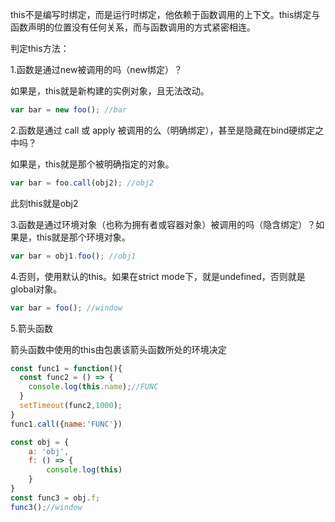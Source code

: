 this不是编写时绑定，而是运行时绑定，他依赖于函数调用的上下文。this绑定与函数声明的位置没有任何关系，而与函数调用的方式紧密相连。

判定this方法：

1.函数是通过new被调用的吗（new绑定）？

如果是，this就是新构建的实例对象，且无法改动。

```js
var bar = new foo(); //bar
```
    
2.函数是通过 call 或 apply 被调用的么（明确绑定），甚至是隐藏在bind硬绑定之中吗？

如果是，this就是那个被明确指定的对象。

```js
var bar = foo.call(obj2); //obj2
```
    
此刻this就是obj2
  
3.函数是通过环境对象（也称为拥有者或容器对象）被调用的吗（隐含绑定）？如果是，this就是那个环境对象。

```js
var bar = obj1.foo(); //obj1
```
    
4.否则，使用默认的this。如果在strict mode下，就是undefined，否则就是global对象。

```js
var bar = foo(); //window
```

5.箭头函数

箭头函数中使用的this由包裹该箭头函数所处的环境决定

```js
const func1 = function(){
  const func2 = () => {
    console.log(this.name);//FUNC
  }
  setTimeout(func2,1000);
}
func1.call({name:'FUNC'})
```

```js
const obj = {
    a: 'obj',
    f: () => {
        console.log(this)
    }
}
const func3 = obj.f;
func3();//window
```

